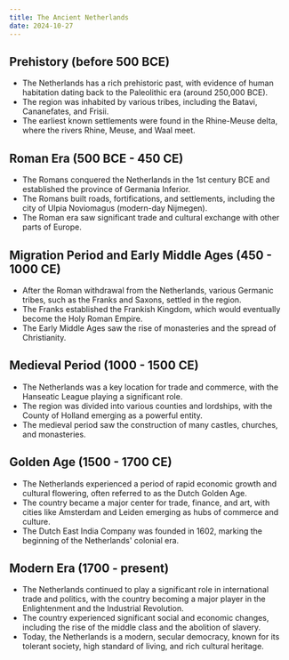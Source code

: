 ```yaml
---
title: The Ancient Netherlands
date: 2024-10-27
---
```


## Prehistory (before 500 BCE)

* The Netherlands has a rich prehistoric past, with evidence of human habitation dating back to the Paleolithic era (around 250,000 BCE).
* The region was inhabited by various tribes, including the Batavi, Cananefates, and Frisii.
* The earliest known settlements were found in the Rhine-Meuse delta, where the rivers Rhine, Meuse, and Waal meet.

## Roman Era (500 BCE - 450 CE)

* The Romans conquered the Netherlands in the 1st century BCE and established the province of Germania Inferior.
* The Romans built roads, fortifications, and settlements, including the city of Ulpia Noviomagus (modern-day Nijmegen).
* The Roman era saw significant trade and cultural exchange with other parts of Europe.

## Migration Period and Early Middle Ages (450 - 1000 CE)

* After the Roman withdrawal from the Netherlands, various Germanic tribes, such as the Franks and Saxons, settled in the region.
* The Franks established the Frankish Kingdom, which would eventually become the Holy Roman Empire.
* The Early Middle Ages saw the rise of monasteries and the spread of Christianity.

## Medieval Period (1000 - 1500 CE)

* The Netherlands was a key location for trade and commerce, with the Hanseatic League playing a significant role.
* The region was divided into various counties and lordships, with the County of Holland emerging as a powerful entity.
* The medieval period saw the construction of many castles, churches, and monasteries.

## Golden Age (1500 - 1700 CE)

* The Netherlands experienced a period of rapid economic growth and cultural flowering, often referred to as the Dutch Golden Age.
* The country became a major center for trade, finance, and art, with cities like Amsterdam and Leiden emerging as hubs of commerce and culture.
* The Dutch East India Company was founded in 1602, marking the beginning of the Netherlands' colonial era.

## Modern Era (1700 - present)

* The Netherlands continued to play a significant role in international trade and politics, with the country becoming a major player in the Enlightenment and the Industrial Revolution.
* The country experienced significant social and economic changes, including the rise of the middle class and the abolition of slavery.
* Today, the Netherlands is a modern, secular democracy, known for its tolerant society, high standard of living, and rich cultural heritage.

